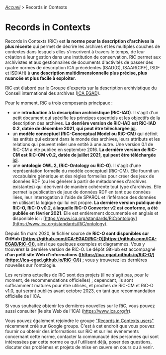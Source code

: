 [_Accueil_](index.md) > Records in Contexts

# Records in Contexts

Records in Contexts (RiC) est __la norme pour la description d'archives la plus récente__ qui permet de décrire les archives et les multiples couches de contextes dans lesquels elles s'inscrivent à travers le temps, de leur création à leur gestion dans une institution de conservation. RiC permet aux archivistes et aux gestionnaires de documents d'activités de passer des quatre normes de description ICA précédentes (ISAD(G), ISAAR(CPF), ISDF et ISDIAH) à __une description multidimensionnelle plus précise, plus nuancée et plus facile à exploiter__.

RiC est élaboré par le Groupe d'experts sur la description archivistique du Conseil international des archives ([ICA EGAD](https://www.ica.org/fr/groupes-dexperts/groupe-d-experts-sur-la-description-archivistique-egad)).

Pour le moment, RiC a trois composants principaux :

- une __introduction à la description archivistique (RiC-IAD)__. Il s'agit d'un petit document qui spécifie les principes essentiels et les objectifs de la description des archives. __La denrière version de RiC-IAD est RiC-IAD 0.2, datée de décembre 2021, qui peut être téléchargée [ici](https://www.ica.org/sites/default/files/ric-iad-02_0_0.pdf)__.
- un __modèle conceptuel (RiC-Conceptual Model ou RiC-CM)__ qui définit les entités qui existent dans le monde des archives, leurs attributs et les relations qui peuvent relier une entité à une autre. Une version 0.1 de RiC-CM a été publiée en septembre 2016. __La dernière version de RiC-CM est RiC-CM v0.2, datée de juillet 2021, qui peut être téléchargée [ici](https://www.ica.org/sites/default/files/ric-cm-02_july2021_0.pdf)__.
- une __ontologie OWL 2, (RiC-Ontology ou RiC-O)__. Il s'agit d'une représentation formelle du modèle conceptuel (RiC-CM). Elle fournit un vocabulaire générique et des règles formelles pour créer des jeux de données RDF (ou les générer à partir de métadonnées d'archives existantes) qui décrivent de manière cohérente tout type d'archives. Elle permet la publication de jeux de données RDF en tant que données liées, leur interrogation à l'aide de SPARQL et l'inférance des données en utilisant la logique qui lui est propre. __La dernière version publique de RiC-O, RiC-O v0.2, à laquelle RiC-O Converter v2 est conforme, a été publiée en février 2021__. Elle est entièrement documentée en anglais et disponible ici : [https://www.ica.org/standards/RiC/ontology](https://www.ica.org/standards/RiC/ontology).

Depuis fin mars 2020, le fichier source de __RiC-O sont disponibles sur GitHub ([https://github.com/ICA-EGAD/RiC-O](https://github.com/ICA-EGAD/RiC-O))__, ainsi que quelques exemples et diagrammes. Vous y trouverez la dernière version de RiC-O. Le dépôt GitHub est accompagné __d'un petit site Web d'informations ([https://ica-egad.github.io/RiC-O/](https://ica-egad.github.io/RiC-O/))__ ; vous y trouverez les dernières nouvelles sur l'ontologie.

Les versions actuelles de RiC sont des projets (il ne s'agit pas, pour le moment, de recommendations officielles) ; cependant, ils sont suffisamment matures pour être utilisés, et proches de RiC-CM et RiC-O v1.0, qui seront publiés avant octobre 2023, en tant que recommandation officielle de l'ICA.

Si vous souhaitez obtenir les dernières nouvelles sur le RiC, vous pouvez aussi consulter [le site Web de l'ICA] (https://www.ica.org/fr).

Vous pouvez également rejoindre le groupe ["Records in Contexts users"](https://groups.google.com/g/Records_in_Contexts_users) récemment créé sur Google groups. C'est à cet endroit que vous pouvez fournir ou obtenir des informations sur RiC et sur les événements concernant cette norme, contacter la communauté des personnes qui sont intéressées par cette norme ou qui l'utilisent déjà, poser des questions, discuter des problèmes et projets de mise en œuvre en cours ou à venir.